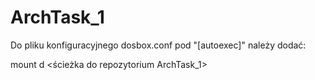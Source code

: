 # ArchTask_1

Do pliku konfiguracyjnego dosbox.conf
pod "[autoexec]" należy dodać:

mount d <ścieżka do repozytorium ArchTask_1>